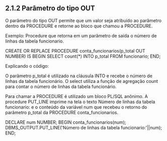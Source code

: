 ## 2.1.2 Parâmetro do tipo OUT
O parâmetro do tipo OUT permite que um valor seja atribuído ao parâmetro dentro da PROCEDURE e retorne ao bloco que chamou a PROCEDURE.

Exemplo: Procedure que retorna em um parâmetro de saída o número de linhas da tabela funcionario.

CREATE OR REPLACE PROCEDURE conta_funcionarios(p_total OUT NUMBER) IS
BEGIN
  SELECT count(*)
  INTO p_total
  FROM funcionario;
END;

Explicando o código:

O parâmetro p_total é utilizado na cláusula INTO e recebe o número de linhas da tabela funcionário. O select utiliza a função de agregação count para contar o número de linhas da tabela funcionário.

Para chamar a PROCEDURE é utilizado um bloco PL/SQL anônimo. A procedure PUT_LINE imprime na tela o texto Número de linhas da tabela funcionario: e o conteúdo da variável num que recebeu o retorno do parâmetro p_total da PROCEDURE conta_funcionarios.

DECLARE
  num NUMBER;
BEGIN
  conta_funcionarios(num);
  DBMS_OUTPUT.PUT_LINE('Número de linhas da tabela funcionario:'||num);
END;